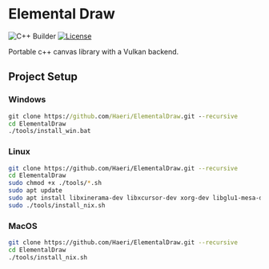 # Elemental Draw

![C++ Builder](https://github.com/Haeri/ElementalDraw/workflows/C++%20Builder/badge.svg)
[![License](https://img.shields.io/github/license/Haeri/ElementalDraw.svg)](https://github.com/Haeri/ElementalDraw/blob/master/LICENSE)

Portable c++ canvas library with a Vulkan backend.


## Project Setup

### Windows
```cmd
git clone https://github.com/Haeri/ElementalDraw.git --recursive
cd ElementalDraw
./tools/install_win.bat
```

### Linux
```bash
git clone https://github.com/Haeri/ElementalDraw.git --recursive
cd ElementalDraw
sudo chmod +x ./tools/*.sh
sudo apt update
sudo apt install libxinerama-dev libxcursor-dev xorg-dev libglu1-mesa-dev
sudo ./tools/install_nix.sh
```

### MacOS
```bash
git clone https://github.com/Haeri/ElementalDraw.git --recursive
cd ElementalDraw
./tools/install_nix.sh
```